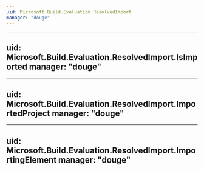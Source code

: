 ```yaml
---
uid: Microsoft.Build.Evaluation.ResolvedImport
manager: "douge"
---
```


---
uid: Microsoft.Build.Evaluation.ResolvedImport.IsImported
manager: "douge"
---

---
uid: Microsoft.Build.Evaluation.ResolvedImport.ImportedProject
manager: "douge"
---

---
uid: Microsoft.Build.Evaluation.ResolvedImport.ImportingElement
manager: "douge"
---
